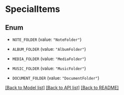 # SpecialItems

## Enum


* `NOTE_FOLDER` (value: `"NoteFolder"`)

* `ALBUM_FOLDER` (value: `"AlbumFolder"`)

* `MEDIA_FOLDER` (value: `"MediaFolder"`)

* `MUSIC_FOLDER` (value: `"MusicFolder"`)

* `DOCUMENT_FOLDER` (value: `"DocumentFolder"`)


[[Back to Model list]](../README.md#documentation-for-models) [[Back to API list]](../README.md#documentation-for-api-endpoints) [[Back to README]](../README.md)


